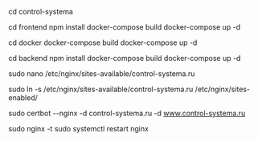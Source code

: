 cd control-systema

cd frontend
npm install
docker-compose build
docker-compose up -d

cd docker
docker-compose build
docker-compose up -d

cd backend
npm install
docker-compose build
docker-compose up -d


sudo nano /etc/nginx/sites-available/control-systema.ru

sudo ln -s /etc/nginx/sites-available/control-systema.ru /etc/nginx/sites-enabled/

sudo certbot --nginx -d control-systema.ru -d www.control-systema.ru


sudo nginx -t
sudo systemctl restart nginx